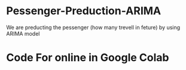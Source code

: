 # Pessenger-Preduction-ARIMA
We are preducting the pessenger (how many trevell in feture) by using ARIMA model

# Code For online in Google Colab
